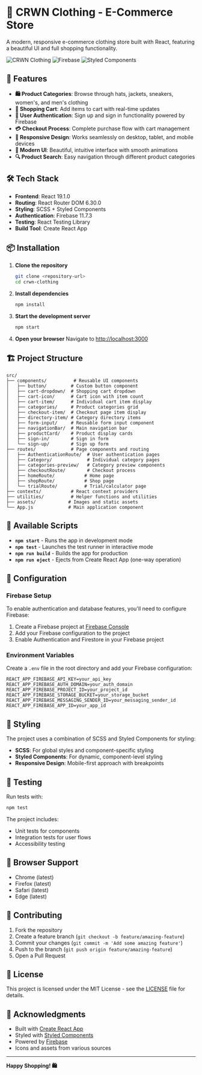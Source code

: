 # 👕 CRWN Clothing - E-Commerce Store

A modern, responsive e-commerce clothing store built with React, featuring a beautiful UI and full shopping functionality.

![CRWN Clothing](https://img.shields.io/badge/React-19.1.0-blue?style=for-the-badge&logo=react)
![Firebase](https://img.shields.io/badge/Firebase-11.7.3-orange?style=for-the-badge&logo=firebase)
![Styled Components](https://img.shields.io/badge/Styled--Components-6.1.19-pink?style=for-the-badge&logo=styled-components)

## 🚀 Features

-   **🛍️ Product Categories**: Browse through hats, jackets, sneakers, women's, and men's clothing
-   **🛒 Shopping Cart**: Add items to cart with real-time updates
-   **👤 User Authentication**: Sign up and sign in functionality powered by Firebase
-   **💳 Checkout Process**: Complete purchase flow with cart management
-   **📱 Responsive Design**: Works seamlessly on desktop, tablet, and mobile devices
-   **🎨 Modern UI**: Beautiful, intuitive interface with smooth animations
-   **🔍 Product Search**: Easy navigation through different product categories

## 🛠️ Tech Stack

-   **Frontend**: React 19.1.0
-   **Routing**: React Router DOM 6.30.0
-   **Styling**: SCSS + Styled Components
-   **Authentication**: Firebase 11.7.3
-   **Testing**: React Testing Library
-   **Build Tool**: Create React App

## 📦 Installation

1. **Clone the repository**

    ```bash
    git clone <repository-url>
    cd crwn-clothing
    ```

2. **Install dependencies**

    ```bash
    npm install
    ```

3. **Start the development server**

    ```bash
    npm start
    ```

4. **Open your browser**
   Navigate to [http://localhost:3000](http://localhost:3000)

## 🏗️ Project Structure

```
src/
├── components/          # Reusable UI components
│   ├── button/         # Custom button component
│   ├── cart-dropdown/  # Shopping cart dropdown
│   ├── cart-icon/      # Cart icon with item count
│   ├── cart-item/      # Individual cart item display
│   ├── categories/     # Product categories grid
│   ├── checkout-item/  # Checkout page item display
│   ├── directory-item/ # Category directory items
│   ├── form-input/     # Reusable form input component
│   ├── navigationBar/  # Main navigation bar
│   ├── productCard/    # Product display cards
│   ├── sign-in/        # Sign in form
│   └── sign-up/        # Sign up form
├── routes/             # Page components and routing
│   ├── AuthenticationRoute/  # User authentication pages
│   ├── Category/             # Individual category pages
│   ├── categories-preview/   # Category preview components
│   ├── checkoutRoute/        # Checkout process
│   ├── homeRoute/           # Home page
│   ├── shopRoute/           # Shop page
│   └── trialRoute/          # Trial/calculator page
├── contexts/           # React context providers
├── utilities/          # Helper functions and utilities
├── assets/            # Images and static assets
└── App.js             # Main application component
```

## 🎯 Available Scripts

-   **`npm start`** - Runs the app in development mode
-   **`npm test`** - Launches the test runner in interactive mode
-   **`npm run build`** - Builds the app for production
-   **`npm run eject`** - Ejects from Create React App (one-way operation)

## 🔧 Configuration

### Firebase Setup

To enable authentication and database features, you'll need to configure Firebase:

1. Create a Firebase project at [Firebase Console](https://console.firebase.google.com/)
2. Add your Firebase configuration to the project
3. Enable Authentication and Firestore in your Firebase project

### Environment Variables

Create a `.env` file in the root directory and add your Firebase configuration:

```env
REACT_APP_FIREBASE_API_KEY=your_api_key
REACT_APP_FIREBASE_AUTH_DOMAIN=your_auth_domain
REACT_APP_FIREBASE_PROJECT_ID=your_project_id
REACT_APP_FIREBASE_STORAGE_BUCKET=your_storage_bucket
REACT_APP_FIREBASE_MESSAGING_SENDER_ID=your_messaging_sender_id
REACT_APP_FIREBASE_APP_ID=your_app_id
```

## 🎨 Styling

The project uses a combination of SCSS and Styled Components for styling:

-   **SCSS**: For global styles and component-specific styling
-   **Styled Components**: For dynamic, component-level styling
-   **Responsive Design**: Mobile-first approach with breakpoints

## 🧪 Testing

Run tests with:

```bash
npm test
```

The project includes:

-   Unit tests for components
-   Integration tests for user flows
-   Accessibility testing

## 📱 Browser Support

-   Chrome (latest)
-   Firefox (latest)
-   Safari (latest)
-   Edge (latest)

## 🤝 Contributing

1. Fork the repository
2. Create a feature branch (`git checkout -b feature/amazing-feature`)
3. Commit your changes (`git commit -m 'Add some amazing feature'`)
4. Push to the branch (`git push origin feature/amazing-feature`)
5. Open a Pull Request

## 📄 License

This project is licensed under the MIT License - see the [LICENSE](LICENSE) file for details.

## 🙏 Acknowledgments

-   Built with [Create React App](https://github.com/facebook/create-react-app)
-   Styled with [Styled Components](https://styled-components.com/)
-   Powered by [Firebase](https://firebase.google.com/)
-   Icons and assets from various sources

---

**Happy Shopping! 🛍️**
